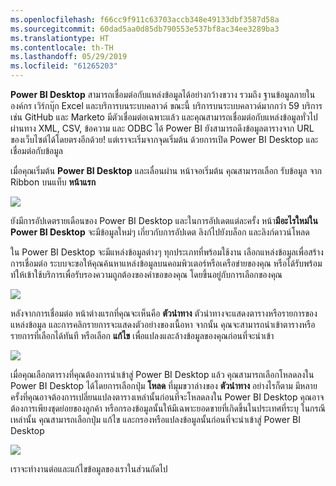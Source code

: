 ```yaml
---
ms.openlocfilehash: f66cc9f911c63703accb348e49133dbf3587d58a
ms.sourcegitcommit: 60dad5aa0d85db790553e537bf8ac34ee3289ba3
ms.translationtype: HT
ms.contentlocale: th-TH
ms.lasthandoff: 05/29/2019
ms.locfileid: "61265203"
---
```

**Power BI Desktop** สามารถเชื่อมต่อกับแหล่งข้อมูลได้อย่างกว้างขวาง รวมถึง ฐานข้อมูลภายในองค์กร เวิร์กบุ๊ก Excel และบริการบนระบบคลาวด์ ขณะนี้ บริการบนระบบคลาวด์มากกว่า 59 บริการ เช่น GitHub และ Marketo มีตัวเชื่อมต่อเฉพาะแล้ว และคุณสามารถเชื่อมต่อกับแหล่งข้อมูลทั่วไปผ่านทาง XML, CSV, ข้อความ และ ODBC ได้ Power BI ยังสามารถดึงข้อมูลตารางจาก URL ของเว็บไซต์ได้โดยตรงอีกด้วย! แต่เราจะเริ่มจากจุดเริ่มต้น ด้วยการเปิด Power BI Desktop และเชื่อมต่อกับข้อมูล

เมื่อคุณเริ่มต้น **Power BI Desktop** และเลื่อนผ่าน หน้าจอเริ่มต้น คุณสามารถเลือก รับข้อมูล จาก Ribbon บนแท็บ **หน้าแรก**

![](media/1-2-connect-to-data-sources-in-power-bi-desktop/1-2_1.png)

ยังมีการอัปเดตรายเดือนของ Power BI Desktop และในการอัปเดตแต่ละครั้ง หน้า**มีอะไรใหม่ใน Power BI Desktop** จะมีข้อมูลใหม่ๆ เกี่ยวกับการอัปเดต ลิงก์ไปยังบล็อก และลิงก์ดาวน์โหลด

ใน Power BI Desktop จะมีแหล่งข้อมูลต่างๆ ทุกประเภทที่พร้อมใช้งาน เลือกแหล่งข้อมูลเพื่อสร้างการเชื่อมต่อ ระบบจะขอให้คุณค้นหาแหล่งข้อมูลบนคอมพิวเตอร์หรือเครือข่ายของคุณ หรือได้รับพร้อมท์ให้เข้าใช้บริการเพื่อรับรองความถูกต้องของคำขอของคุณ โดยขึ้นอยู่กับการเลือกของคุณ

![](media/1-2-connect-to-data-sources-in-power-bi-desktop/1-2_2.gif)

หลังจากการเชื่อมต่อ หน้าต่างแรกที่คุณจะเห็นคือ **ตัวนำทาง** ตัวนำทางจะแสดงตารางหรือรายการของแหล่งข้อมูล และการคลิกรายการจะแสดงตัวอย่างของเนื้อหา จากนั้น คุณจะสามารถนำเข้าตารางหรือรายการที่เลือกได้ทันที หรือเลือก **แก้ไข** เพื่อแปลงและล้างข้อมูลของคุณก่อนที่จะนำเข้า

![](media/1-2-connect-to-data-sources-in-power-bi-desktop/1-2_3.png)

เมื่อคุณเลือกตารางที่คุณต้องการนำเข้าสู่ Power BI Desktop แล้ว คุณสามารถเลือกโหลดลงใน Power BI Desktop ได้โดยการเลือกปุ่ม **โหลด** ที่มุมขวาล่างของ **ตัวนำทาง** อย่างไรก็ตาม มีหลายครั้งที่คุณอาจต้องการเปลี่ยนแปลงตารางเหล่านั้นก่อนที่จะโหลดลงใน Power BI Desktop คุณอาจต้องการเพียงชุดย่อยของลูกค้า หรือกรองข้อมูลนั้นให้มีเฉพาะยอดขายที่เกิดขึ้นในประเทศที่ระบุ ในกรณีเหล่านั้น คุณสามารถเลือกปุ่ม แก้ไข และกรองหรือแปลงข้อมูลนั้นก่อนที่จะนำเข้าสู่ Power BI Desktop

![](media/1-2-connect-to-data-sources-in-power-bi-desktop/1-2_4.png)

เราจะทำงานต่อและแก้ไขข้อมูลของเราในส่วนถัดไป


